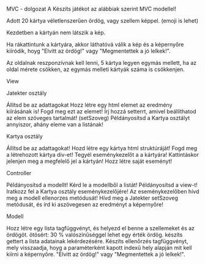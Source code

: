 MVC - dolgozat A
Készíts játékot az alábbiak szerint MVC modellel!

Adott 20 kártya véletlenszerűen ördög, vagy szellem képpel. (emoji is lehet)

Kezdetben a kártyán nem látszik a kép. 

Ha rákattintunk a kártyára, akkor láthatóvá válik a kép és a képernyőre kiíródik, hoyg "Elvitt az ördög!" vagy "Megmentettek a jó lelkek!".

Az oldalnak reszponzívnak kell lenni, 5 kártya legyen egymás mellett, ha az oldal mérete csökken, az egymás melleti kártyák száma is csökkenjen. 





View

Jatekter osztály

Állítsd be az adattagokat
Hozz létre egy html elemet az eredmény kiírásának is! Fogd meg ezt az elemet!
Írj hozzá setterrt, amivel beállíthatod az elem szöveges tartalmát! (setSzoveg)
Példányosítsd a Kartya osztályt annyiszor, ahány eleme van a listának!





Kartya osztály

Állítsd be az adattagokat!
Hozd létre egy kártya  html struktúráját!
Fogd meg a létrehozott kártya div-et!
Tegyél eseménykezelőt a a kártyára!
Kattintáskor jelenjen meg a megfelelő jel a kártyán!
Hozz létre saját eseményt!



Controller

Példányosítsd a modellt!
Kérd le a modellből a listát!
Példányosítsd a view-t!
Iratkozz fel a Kartya osztály eseménykezelőjére!
Az eseménykezelőben hívd meg a modell ellenorzes metódusát!
Hívd meg a Jatekter setSzoveg metódusát, és írd ki aszövegesen az eredményt a képernyőre!





Modell

Hozz létre egy lista tagfüggvényt, és helyezd el benne a szellemeket és az ördögöt. 
ötösért: 30 % valószínűséggel lehet egy érték ördög. 
készíts gettert a lista adatainak lekérdezésére. 
Készíts ellenőrzés tagfüggvényt, mely visszaadja, hoyg a paraméterként kapott indexű hely alapján mit kell kiírni a képernyőre.  "Elvitt az ördög!" vagy "Megmentettek a jó lelkek!".